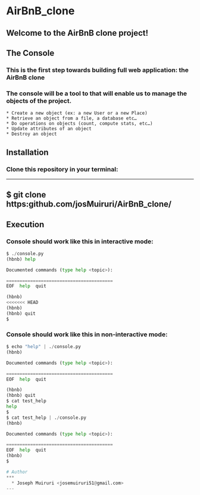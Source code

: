 # AirBnB_clone

## Welcome to the AirBnB clone project!

## **The Console**

### This is the first step towards building full web application: the AirBnB clone

### The console will be a tool to that will enable us to manage the objects of the project.

    * Create a new object (ex: a new User or a new Place)
    * Retrieve an object from a file, a database etc…
    * Do operations on objects (count, compute stats, etc…)
    * Update attributes of an object
    * Destroy an object

## Installation

### Clone this repository in your terminal:

---

## $ git clone https:github.com/josMuiruri/AirBnB_clone/

## Execution

### Console should work like this in interactive mode:

```Python
$ ./console.py
(hbnb) help

Documented commands (type help <topic>):

========================================
EOF  help  quit

(hbnb)
<<<<<<< HEAD
(hbnb)
(hbnb) quit
$
```

### Console should work like this in non-interactive mode:

```Python
$ echo "help" | ./console.py
(hbnb)

Documented commands (type help <topic>):

========================================
EOF  help  quit

(hbnb)
(hbnb) quit
$ cat test_help
help
$
$ cat test_help | ./console.py
(hbnb)

Documented commands (type help <topic>):

========================================
EOF  help  quit
(hbnb)
$

# Author
***
  * Joseph Muiruri <josemuiruri51@gmail.com>
---
```
